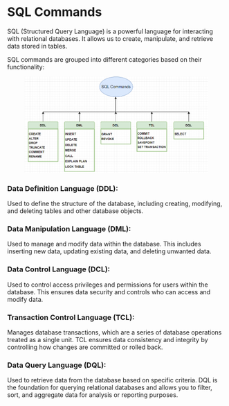 # SQL Commands

SQL (Structured Query Language) is a powerful language for interacting with relational databases. It allows us to create, manipulate, and retrieve data stored in tables.&#x20;

SQL commands are grouped into different categories based on their functionality:

<figure><img src="../../../../.gitbook/assets/image (1).png" alt=""><figcaption></figcaption></figure>

### **Data Definition Language (DDL):**

Used to define the structure of the database, including creating, modifying, and deleting tables and other database objects.

### **Data Manipulation Language (DML):**

Used to manage and modify data within the database. This includes inserting new data, updating existing data, and deleting unwanted data.

### **Data Control Language (DCL):**

Used to control access privileges and permissions for users within the database. This ensures data security and controls who can access and modify data.

### **Transaction Control Language (TCL):**

Manages database transactions, which are a series of database operations treated as a single unit. TCL ensures data consistency and integrity by controlling how changes are committed or rolled back.

### **Data Query Language (DQL):**

Used to retrieve data from the database based on specific criteria. DQL is the foundation for querying relational databases and allows you to filter, sort, and aggregate data for analysis or reporting purposes.
